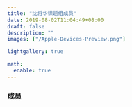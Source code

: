 ```yaml
---
title: "沈将华课题组成员"
date: 2019-08-02T11:04:49+08:00
draft: false
description: ""
images: ["/Apple-Devices-Preview.png"]

lightgallery: true

math:
  enable: true
---
```


### 成员
